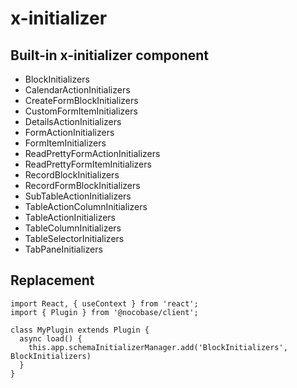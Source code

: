 # x-initializer

## Built-in x-initializer component

- BlockInitializers
- CalendarActionInitializers
- CreateFormBlockInitializers
- CustomFormItemInitializers
- DetailsActionInitializers
- FormActionInitializers
- FormItemInitializers
- ReadPrettyFormActionInitializers
- ReadPrettyFormItemInitializers
- RecordBlockInitializers
- RecordFormBlockInitializers
- SubTableActionInitializers
- TableActionColumnInitializers
- TableActionInitializers
- TableColumnInitializers
- TableSelectorInitializers
- TabPaneInitializers

## Replacement

```tsx |pure
import React, { useContext } from 'react';
import { Plugin } from '@nocobase/client';

class MyPlugin extends Plugin {
  async load() {
    this.app.schemaInitializerManager.add('BlockInitializers', BlockInitializers)
  }
}
```

